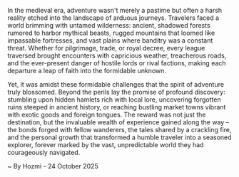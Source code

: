 
In the medieval era, adventure wasn't merely a pastime but often a harsh reality etched into the landscape of arduous journeys. Travelers faced a world brimming with untamed wilderness: ancient, shadowed forests rumored to harbor mythical beasts, rugged mountains that loomed like impassable fortresses, and vast plains where banditry was a constant threat. Whether for pilgrimage, trade, or royal decree, every league traversed brought encounters with capricious weather, treacherous roads, and the ever-present danger of hostile lords or rival factions, making each departure a leap of faith into the formidable unknown.

Yet, it was amidst these formidable challenges that the spirit of adventure truly blossomed. Beyond the perils lay the promise of profound discovery: stumbling upon hidden hamlets rich with local lore, uncovering forgotten ruins steeped in ancient history, or reaching bustling market towns vibrant with exotic goods and foreign tongues. The reward was not just the destination, but the invaluable wealth of experience gained along the way – the bonds forged with fellow wanderers, the tales shared by a crackling fire, and the personal growth that transformed a humble traveler into a seasoned explorer, forever marked by the vast, unpredictable world they had courageously navigated.

~ By Hozmi - 24 October 2025
